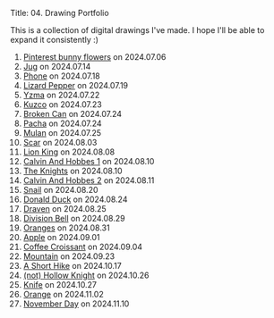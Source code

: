 Title: 04. Drawing Portfolio

This is a collection of digital drawings I've made. I hope I'll be able to expand it consistently :)

01. [Pinterest bunny flowers]({static}/images/Drawings/2024.07.06_Pinterest_bunny_flowers.png) on 2024.07.06
02. [Jug]({static}/images/Drawings/2024.07.14_Jug.png) on 2024.07.14
03. [Phone]({static}/images/Drawings/2024.07.18_Phone.png) on 2024.07.18
04. [Lizard Pepper]({static}/images/Drawings/2024.07.19_Lizard_Pepper.png) on 2024.07.19
05. [Yzma]({static}/images/Drawings/2024.07.22_Yzma.png) on 2024.07.22
06. [Kuzco]({static}/images/Drawings/2024.07.23_Kuzco.png) on 2024.07.23
07. [Broken Can]({static}/images/Drawings/2024.07.24_Broken_Can.png) on 2024.07.24
08. [Pacha]({static}/images/Drawings/2024.07.24_Pacha.png) on 2024.07.24
09. [Mulan]({static}/images/Drawings/2024.07.25_Mulan.png) on 2024.07.25
10. [Scar]({static}/images/Drawings/2024.08.03_Scar.png) on 2024.08.03
11. [Lion King]({static}/images/Drawings/2024.08.08_Lion_King.png) on 2024.08.08
12. [Calvin And Hobbes 1]({static}/images/Drawings/2024.08.10_Calvin_And_Hobbes_1.png) on 2024.08.10
13. [The Knights]({static}/images/Drawings/2024.08.10_The_Knights.png) on 2024.08.10
14. [Calvin And Hobbes 2]({static}/images/Drawings/2024.08.11_Calvin_And_Hobbes_2.png) on 2024.08.11
15. [Snail]({static}/images/Drawings/2024.08.20_Snail.png) on 2024.08.20
16. [Donald Duck]({static}/images/Drawings/2024.08.24_Donald_Duck.png) on 2024.08.24
17. [Draven]({static}/images/Drawings/2024.08.25_Draven.png) on 2024.08.25
18. [Division Bell]({static}/images/Drawings/2024.08.29_Division_Bell.png) on 2024.08.29
19. [Oranges]({static}/images/Drawings/2024.08.31_Oranges.png) on 2024.08.31
20. [Apple]({static}/images/Drawings/2024.09.01_Apple.png) on 2024.09.01
21. [Coffee Croissant]({static}/images/Drawings/2024.09.04_Coffee_Croissant.png) on 2024.09.04
22. [Mountain]({static}/images/Drawings/2024.09.23_Mountain.png) on 2024.09.23
23. [A Short Hike]({static}/images/Drawings/2024.10.17_A_Short_Hike.png) on 2024.10.17
24. [(not) Hollow Knight]({static}/images/Drawings/2024.10.26_(not)_Hollow_Knight.png) on 2024.10.26
25. [Knife]({static}/images/Drawings/2024.10.27_Knife.png) on 2024.10.27
26. [Orange]({static}/images/Drawings/2024.11.02_Orange.png) on 2024.11.02
27. [November Day]({static}/images/Drawings/2024.11.10_November_Day.png) on 2024.11.10
